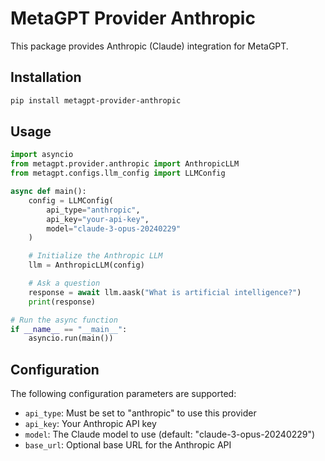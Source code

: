 # MetaGPT Provider Anthropic

This package provides Anthropic (Claude) integration for MetaGPT.

## Installation

```bash
pip install metagpt-provider-anthropic
```

## Usage

```python
import asyncio
from metagpt.provider.anthropic import AnthropicLLM
from metagpt.configs.llm_config import LLMConfig

async def main():
    config = LLMConfig(
        api_type="anthropic",
        api_key="your-api-key",
        model="claude-3-opus-20240229"
    )

    # Initialize the Anthropic LLM
    llm = AnthropicLLM(config)

    # Ask a question
    response = await llm.aask("What is artificial intelligence?")
    print(response)

# Run the async function
if __name__ == "__main__":
    asyncio.run(main())
```

## Configuration

The following configuration parameters are supported:

- `api_type`: Must be set to "anthropic" to use this provider
- `api_key`: Your Anthropic API key
- `model`: The Claude model to use (default: "claude-3-opus-20240229")
- `base_url`: Optional base URL for the Anthropic API